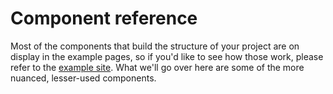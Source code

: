 # Component reference

Most of the components that build the structure of your project are on display in the example pages, so if you'd like to see how those work, please refer to the [example site](http://uwhealth.github.io/smph-department-sites). What we'll go over here are some of the more nuanced, lesser-used components.
